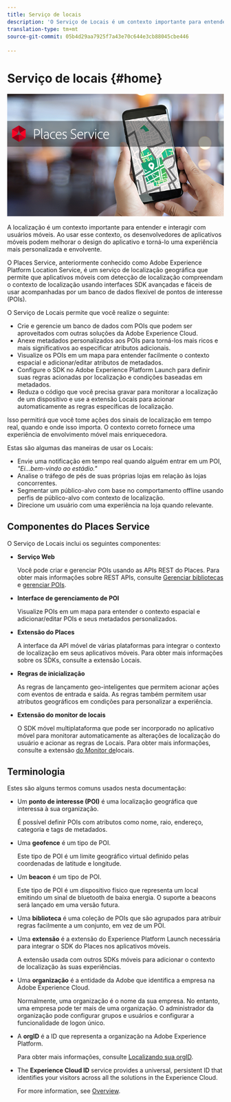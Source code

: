 ```yaml
---
title: Serviço de locais
description: 'O Serviço de Locais é um contexto importante para entender o envolvimento de usuários móveis. Ao usar esse contexto, os desenvolvedores de aplicativos móveis podem melhorar o design do aplicativo e torná-lo uma experiência mais personalizada e envolvente. '
translation-type: tm+mt
source-git-commit: 05b4d29aa7925f7a43e70c644e3cb88045cbe446

---
```



# Serviço de locais {#home}

![&quot;Places Service&quot;](/help/assets/places-service-header.png)

A localização é um contexto importante para entender e interagir com usuários móveis. Ao usar esse contexto, os desenvolvedores de aplicativos móveis podem melhorar o design do aplicativo e torná-lo uma experiência mais personalizada e envolvente.

O Places Service, anteriormente conhecido como Adobe Experience Platform Location Service, é um serviço de localização geográfica que permite que aplicativos móveis com detecção de localização compreendam o contexto de localização usando interfaces SDK avançadas e fáceis de usar acompanhadas por um banco de dados flexível de pontos de interesse (POIs).

O Serviço de Locais permite que você realize o seguinte:

* Crie e gerencie um banco de dados com POIs que podem ser aproveitados com outras soluções da Adobe Experience Cloud.
* Anexe metadados personalizados aos POIs para torná-los mais ricos e mais significativos ao especificar atributos adicionais.
* Visualize os POIs em um mapa para entender facilmente o contexto espacial e adicionar/editar atributos de metadados.
* Configure o SDK no Adobe Experience Platform Launch para definir suas regras acionadas por localização e condições baseadas em metadados.
* Reduza o código que você precisa gravar para monitorar a localização de um dispositivo e use a extensão Locais para acionar automaticamente as regras específicas de localização.

Isso permitirá que você tome ações dos sinais de localização em tempo real, quando e onde isso importa. O contexto correto fornece uma experiência de envolvimento móvel mais enriquecedora.

Estas são algumas das maneiras de usar os Locais:

* Envie uma notificação em tempo real quando alguém entrar em um POI, *&quot;Ei...bem-vindo ao estádio.&quot;*
* Analise o tráfego de pés de suas próprias lojas em relação às lojas concorrentes.
* Segmentar um público-alvo com base no comportamento offline usando perfis de público-alvo com contexto de localização.
* Direcione um usuário com uma experiência na loja quando relevante.

## Componentes do Places Service

O Serviço de Locais inclui os seguintes componentes:

* **Serviço Web**

   Você pode criar e gerenciar POIs usando as APIs REST do Places. Para obter mais informações sobre REST APIs, consulte [Gerenciar bibliotecas](/help/web-service-api/api-usage/manage-libraries/manage-libraries.md) e [gerenciar POIs](/help/web-service-api/api-usage/manage-pois/manage-pois.md).

* **Interface de gerenciamento de POI**

   Visualize POIs em um mapa para entender o contexto espacial e adicionar/editar POIs e seus metadados personalizados.

* **Extensão do Places**

   A interface da API móvel de várias plataformas para integrar o contexto de localização em seus aplicativos móveis. Para obter mais informações sobre os SDKs, consulte a extensão [](/help/places-ext-aep-sdks/places-extension/places-extension.md)Locais.

* **Regras de inicialização**

   As regras de lançamento geo-inteligentes que permitem acionar ações com eventos de entrada e saída. As regras também permitem usar atributos geográficos em condições para personalizar a experiência.

* **Extensão do monitor de locais**

   O SDK móvel multiplataforma que pode ser incorporado no aplicativo móvel para monitorar automaticamente as alterações de localização do usuário e acionar as regras de Locais. Para obter mais informações, consulte a extensão [do Monitor de](/help/places-ext-aep-sdks/places-monitor-extension/places-monitor-extension.md)locais.

## Terminologia

Estes são alguns termos comuns usados nesta documentação:

* Um **ponto de interesse (POI)** é uma localização geográfica que interessa à sua organização.

   É possível definir POIs com atributos como nome, raio, endereço, categoria e tags de metadados.

* Uma **geofence** é um tipo de POI.

   Este tipo de POI é um limite geográfico virtual definido pelas coordenadas de latitude e longitude.

* Um **beacon** é um tipo de POI.

   Este tipo de POI é um dispositivo físico que representa um local emitindo um sinal de bluetooth de baixa energia. O suporte a beacons será lançado em uma versão futura.

* Uma **biblioteca** é uma coleção de POIs que são agrupados para atribuir regras facilmente a um conjunto, em vez de um POI.

* Uma **extensão** é a extensão do Experience Platform Launch necessária para integrar o SDK do Places nos aplicativos móveis.

   A extensão usada com outros SDKs móveis para adicionar o contexto de localização às suas experiências.

* Uma **organização** é a entidade da Adobe que identifica a empresa na Adobe Experience Cloud.

   Normalmente, uma organização é o nome da sua empresa. No entanto, uma empresa pode ter mais de uma organização. O administrador da organização pode configurar grupos e usuários e configurar a funcionalidade de logon único.

* A **orgID** é a ID que representa a organização na Adobe Experience Platform.

   Para obter mais informações, consulte [Localizando sua orgID](https://forums.adobe.com/thread/2339895).

* The **Experience Cloud ID** service provides a universal, persistent ID that identifies your visitors across all the solutions in the Experience Cloud.

   For more information, see [Overview](https://docs.adobe.com/content/help/en/id-service/using/intro/overview.html).
